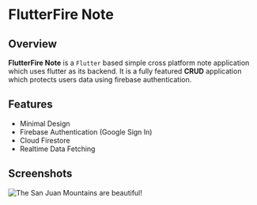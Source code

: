 # FlutterFire Note

## Overview

**FlutterFire Note** is a `Flutter` based simple cross platform note application which uses flutter as its backend. It is a fully featured **CRUD** application which protects users data using firebase authentication. 

## Features 

* Minimal Design
* Firebase Authentication (Google Sign In)
* Cloud Firestore
* Realtime Data Fetching

## Screenshots

![The San Juan Mountains are beautiful!](/assets/images/san-juan-mountains.jpg "San Juan Mountains")
